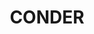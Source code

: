 ---
lastmod: '2025-04-06T06:05:20+00:00'
latitude: -35.45676
layout: suburb
longitude: 149.08972
postcode: '2906'
state: ACT
title: CONDER
url: /act/conder/
---